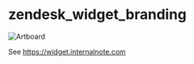 # zendesk_widget_branding
![Artboard](https://user-images.githubusercontent.com/894026/172163834-91a60429-6f2b-4819-bba1-502c0752d371.png)

See https://widget.internalnote.com
